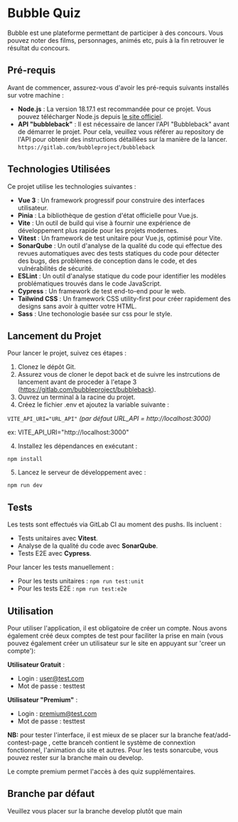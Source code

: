 # Bubble Quiz

Bubble est une plateforme permettant de participer à des concours. Vous pouvez noter des films, personnages, animés etc, puis à la fin retrouver le résultat du concours.

## Pré-requis

Avant de commencer, assurez-vous d'avoir les pré-requis suivants installés sur votre machine :

- **Node.js** : La version 18.17.1 est recommandée pour ce projet. Vous pouvez télécharger Node.js depuis [le site officiel](https://nodejs.org/).
- **API "bubbleback"** : Il est nécessaire de lancer l'API "Bubbleback" avant de démarrer le projet. Pour cela, veuillez vous référer au repository de l'API pour obtenir des instructions détaillées sur la manière de la lancer. `https://gitlab.com/bubbleproject/bubbleback`

## Technologies Utilisées

Ce projet utilise les technologies suivantes :

- **Vue 3** : Un framework progressif pour construire des interfaces utilisateur.
- **Pinia** : La bibliothèque de gestion d'état officielle pour Vue.js.
- **Vite** : Un outil de build qui vise à fournir une expérience de développement plus rapide pour les projets modernes.
- **Vitest** : Un framework de test unitaire pour Vue.js, optimisé pour Vite.
- **SonarQube** : Un outil d'analyse de la qualité du code qui effectue des revues automatiques avec des tests statiques du code pour détecter des bugs, des problèmes de conception dans le code, et des vulnérabilités de sécurité.
- **ESLint** : Un outil d'analyse statique du code pour identifier les modèles problématiques trouvés dans le code JavaScript.
- **Cypress** : Un framework de test end-to-end pour le web.
- **Tailwind CSS** : Un framework CSS utility-first pour créer rapidement des designs sans avoir à quitter votre HTML.
- **Sass** : Une techonologie basée sur css pour le style.

## Lancement du Projet

Pour lancer le projet, suivez ces étapes :

1. Clonez le dépôt Git.
2. Assurez vous de cloner le depot back et de suivre les instrcutions de lancement avant de proceder à l'etape 3 (https://gitlab.com/bubbleproject/bubbleback).
3. Ouvrez un terminal à la racine du projet.
4. Créez le fichier .env et ajoutez la variable suivante : 

`VITE_API_URI="URL_API"`
_(par défaut URL_API = http://localhost:3000)_

ex: VITE_API_URI="http://localhost:3000"

4. Installez les dépendances en exécutant :

`npm install`


5. Lancez le serveur de développement avec :

`npm run dev`


## Tests

Les tests sont effectués via GitLab CI au moment des pushs. Ils incluent :

- Tests unitaires avec **Vitest**.
- Analyse de la qualité du code avec **SonarQube**.
- Tests E2E avec **Cypress**.

Pour lancer les tests manuellement :

- Pour les tests unitaires : `npm run test:unit`
- Pour les tests E2E : `npm run test:e2e`


## Utilisation

Pour utiliser l'application, il est obligatoire de créer un compte. Nous avons également créé deux comptes de test pour faciliter la prise en main (vous pouvez également créer un utilisateur sur le site en appuyant sur 'creer un compte'):

**Utilisateur Gratuit** :
- Login : user@test.com
- Mot de passe : testtest

**Utilisateur "Premium"** :
- Login : premium@test.com
- Mot de passe : testtest


**NB:** pour tester l'interface, il est mieux de se placer sur la branche feat/add-contest-page , cette branceh contient le système de connextion fonctionnel, l'animation du site et autres. 
Pour les tests sonarcube, vous pouvez rester sur la branche main ou develop.

Le compte premium permet l'accès à des quiz supplémentaires.


## Branche par défaut 
Veuillez vous placer sur la branche develop plutôt que main
